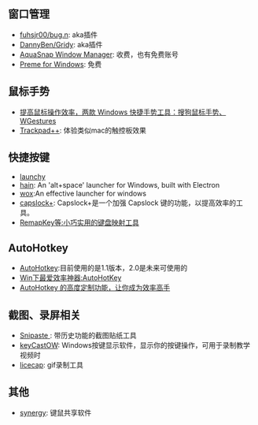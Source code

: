 ## 窗口管理
- [fuhsjr00/bug.n](https://github.com/fuhsjr00/bug.n): aka插件
- [DannyBen/Gridy](https://github.com/DannyBen/Gridy): aka插件
- [AquaSnap Window Manager](http://www.nurgo-software.com/products/aquasnap): 收费，也有免费账号
- [Preme for Windows](http://www.premeforwindows.com/): 免费

## 鼠标手势
- [提高鼠标操作效率，两款 Windows 快捷手势工具：搜狗鼠标手势、WGestures](http://sspai.com/33351)
- [Trackpad++](http://trackpad.powerplan7.com/): 体验类似mac的触控板效果


## 快捷按键
- [launchy](http://www.launchy.net/)
- [hain](https://github.com/appetizermonster/Hain): An 'alt+space' launcher for Windows, built with Electron
- [wox](http://www.getwox.com/):An effective launcher for windows
- [capslock+](http://cjkis.me/capslock+/): Capslock+是一个加强 Capslock 键的功能，以提高效率的工具。
- [RemapKey等:小巧实用的键盘映射工具](https://xbeta.info/key-tweak-remap.htm)



## AutoHotkey
- [AutoHotkey](http://ahkscript.org/):目前使用的是1.1版本，2.0是未来可使用的
- [Win下最爱效率神器:AutoHotKey](http://www.jeffjade.com/2016/03/11/2016-03-11-autohotkey/)
- [AutoHotkey 的高度定制功能，让你成为效率高手](https://autohotkey.com/boards/viewtopic.php?t=4278)

## 截图、录屏相关
- [Snipaste ](http://zh.snipaste.com/): 带历史功能的截图贴纸工具
- [keyCastOW](https://brookhong.github.io/2014/04/28/keycast-on-windows-cn.html): Windows按键显示软件，显示你的按键操作，可用于录制教学视频时
- [licecap](http://www.cockos.com/licecap/): gif录制工具

## 其他
- [synergy](http://symless.com/synergy/): 键鼠共享软件